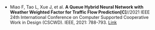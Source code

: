 * Miao F, Tao L, Xue J, et al. <b>A Queue Hybrid Neural Network with Weather Weighted Factor for Traffic Flow Prediction[C]</b>//2021 IEEE 24th International Conference on Computer Supported Cooperative Work in Design (CSCWD). IEEE, 2021: 788-793. [Link](https://ieeexplore.ieee.org/abstract/document/9437626/)